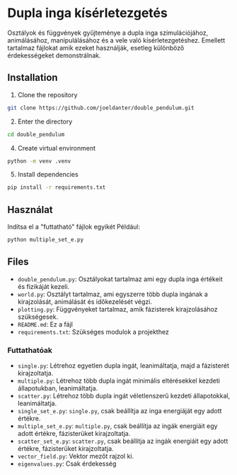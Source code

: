 # Dupla inga kísérletezgetés
Osztályok és függvények gyűjteménye a dupla inga szimulációjához, animálásához, manipulálásához és a vele való kísérletezgetéshez.
Emellett tartalmaz fájlokat amik ezeket használják, esetleg különböző érdekességeket demonstrálnak.

## Installation
1. Clone the repository
```bash
git clone https://github.com/joeldanter/double_pendulum.git
```
2. Enter the directory
```bash
cd double_pendulum
```
4. Create virtual environment
```bash
python -m venv .venv
```
5. Install dependencies
```bash
pip install -r requirements.txt
```

## Használat
Indítsa el a "futtatható" fájlok egyikét
Például:
```bash
python multiple_set_e.py
```

## Files
- `double_pendulum.py`: Osztályokat tartalmaz ami egy dupla inga értékeit és fizikáját kezeli.
- `world.py`: Osztályt tartalmaz, ami egyszerre több dupla ingának a kirajzolását, animálását és időkezelését végzi.
- `plotting.py`: Függvényeket tartalmaz, amik fázisterek kirajzolásához szükségesek.
- `README.md`: Ez a fájl
- `requirements.txt`: Szükséges modulok a projekthez

### Futtathatóak
- `single.py`: Létrehoz egyetlen dupla ingát, leanimáltatja, majd a fázisterét kirajzoltatja.
- `multiple.py`: Létrehoz több dupla ingát minimális eltérésekkel kezdeti állapotukban, leanimáltatja.
- `scatter.py`: Létrehoz több dupla ingát véletlenszerű kezdeti állapotokkal, leanimáltatja.
- `single_set_e.py`: `single.py`, csak beállítja az inga energiáját egy adott értékre.
- `multiple_set_e.py`: `multiple.py`, csak beállítja az ingák energiáit egy adott értékre, fázisterüket kirajzoltatja.
- `scatter_set_e.py`: `scatter.py`, csak beállítja az ingák energiáit egy adott értékre, fázisterüket kirajzoltatja.
- `vector_field.py`: Vektor mezőt rajzol ki.
- `eigenvalues.py`: Csak érdekesség
